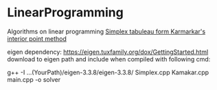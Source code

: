 # LinearProgramming

Algorithms on linear programming
[Simplex tabuleau form ](https://link.springer.com/chapter/10.1007/978-0-8176-4844-2_2)
[Karmarkar's interior point method](https://link.springer.com/article/10.1007/BF01587095)

eigen dependency:
    https://eigen.tuxfamily.org/dox/GettingStarted.html
download to eigen path and include when compiled with following cmd:

g++ -I ...(YourPath)/eigen-3.3.8/eigen-3.3.8/ Simplex.cpp Kamakar.cpp main.cpp -o solver
